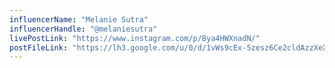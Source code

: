 ```yaml
---
influencerName: "Melanie Sutra"
influencerHandle: "@melaniesutra"
livePostLink: "https://www.instagram.com/p/Bya4HWXnadN/"
postFileLink: "https://lh3.google.com/u/0/d/1vWs9cEx-5zesz6Ce2cldAzzXeXGF2h0K"
---
```


